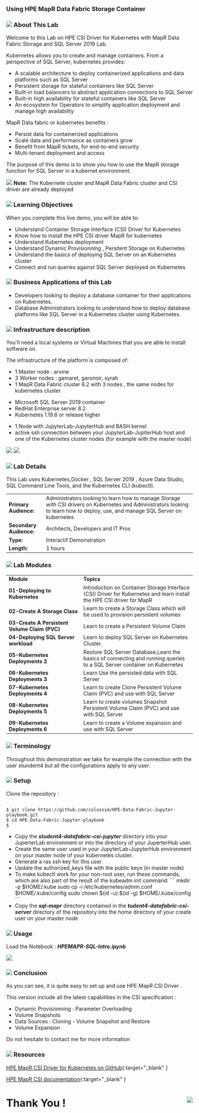 ### Using HPE MapR Data Fabric Storage Container


<h3><img src="/graphics/textbubble.png?raw=true" style="max-width:100%;"> About This Lab</h3>

<p>Welcome to this Lab on HPE CSI Driver for Kubernetes with MapR Data Fabric Storage and SQL Server 2019 Lab.</p>
<p>Kubernetes  allows you to create and manage containers. From a perspective of SQL Server, kubernetes provides:</p>
<uL>
    <li>A scalable architecture to deploy containerized applications and data platforms such as SQL Server</li>
   <li> Persistent storage for stateful containers like SQL Server</li>
    <li>Built-in load balancers to abstract application connections to SQL Server</li>
    <li>Built-in high availability for stateful containers like SQL Server</li>
    <li>An ecosystem for Operators to simplify application deployment and manage high availability</li>
</ul>   
<p>MapR Data fabric or kubernetes benefits : </p>
<uL>
    <li>Persist data for containerized applications</li>
   <li>Scale data and performance as containers grow</li>
    <li>Benefit from MapR tickets, for end-to-end security</li>
    <li>Multi-tenant deployment and access</li>
</ul>   

<p>The purpose of this demo is to show you how to use the MapR storage function for SQL Server in a kubernet environment.</p>

<img src="/graphics/info.png?raw=true" style="max-width:100%;"> <b>Note:</b> The Kubernete cluster and MapR Data Fabric cluster and CSI driver are already deployed<br>


<h3><img src="/graphics/checkmark.png?raw=true" style="max-width:100%;"> Learning Objectives</h3>

<p>When you complete this live demo, you will be able to:</p>
<ul>
<li>Understand Container Storage Interface (CSI) Driver for Kubernetes</li>
<li>Know how to install the HPE CSI driver MapR for kubernetes</li>
<li>Understand Kubernetes deployment</li>
<li>Understand Dynamic Provisionning , Persitent Storage on Kubernetes</li>    
<li>Understand the basics of deploying SQL Server on an Kubernetes cluster</li>    
<li>Connect and run queries against SQL Server deployed on Kubernetes</li>        
</ul>

<h3><img src="/graphics/building1.png?raw=true" style="max-width:100%;"> Business Applications of this Lab</h3>

<ul>
    <li>Developers looking to deploy a database container for their applications on Kubernetes.</li>
    <li>Database Administrators looking to understand how to deploy database platforms like SQL Server in a Kubernetes cluster using Kubernetes.</li>
</ul>   

<h3><img src="/graphics/Cogs.png?raw=true" style="max-width:100%;"> Infrastructure description</h3>
You'll need a local systems or Virtual Machines that you are able to install software on.
<p>The infrastructure of the platform is composed of:</p>
<ul>
     <li>1 Master node : arvine </li>
    <li> 3 Worker nodes : gamaret, garonoir, syrah</li>
    <li>1 MapR Data Fabric cluster 6.2 with 3 nodes , the same nodes for kubernetes cluster</li>
</ul>
<ul>
    <li>Microsoft SQL Server 2019 container</li>
    <li>RedHat Enterprise server 8.2</li>
    <li>Kubernetes 1.19.6 or release higher</li>
</ul>
<ul>
    <li>1 Node with JupyterLab-JupyterHub and BASH kernel</li>
    <li>active ssh connection between your JupyterLab-JupiterHub host and one of the Kubernetes cluster nodes (for example with the master node)</li>
</ul>
<img src="/graphics/infra1.png?raw=true" style="max-width:100%;">

<img src="/graphics/infra4.png?raw=true" style="max-width:100%;">

<h3><img src="/graphics/education1.png?raw=true" style="max-width:100%;"> Lab Details</h3>

<p>This Lab uses Kubernetes,Docker , SQL Server 2019 , Azure Data Studio, SQL Command Line Tools, and the Kubernetes CLI (kubectl).</p>
<table class="table" style="font-size: 14px;">
  <tbody>
      <tr>
        <td style="width:20%;"><b>Primary Audience:</b></td><td>Administrators looking to learn how to manage Storage with CSI drivers on Kubernetes and Administrators looking to learn how to deploy, use, and manage SQL Server on kubernetes</td>
    </tr>
    <tr>
        <td style="width:20%;"><b>Secondary Audience:</b></td><td>Architects, Developers and IT Pros</td>
    </tr>
      <tr>
          <td style="width:20%;"><b>Type:</b></td><td>Interactif Demonstration</td>
      </tr>  
      <tr>
        <td style="width:20%;"><b>Length: </b></td><td>1 hours</td>
    </tr>
 </tbody>
</table>    

<h3><img src="/graphics/bookpencil.png?raw=true" style="max-width:100%;"> Lab Modules</h3>
<table class="table" style="font-size: 14px;">
  <tbody>
    <tr>
        <td style="width:40%;"><b>Module</b> </td> <td><b>Topics</b></td>
    </tr>
    <tr>
       <td><b>01-Deploying to Kubernetes</b></td><td>Introduction on Container Storage Interface (CSI) Driver for Kubernetes and learn install the HPE CSI driver for MapR</td>
    </tr>
    <tr>
        <td><b>02-Create A Storage Class</b></td><td>Learn to create a Storage Class which will be used to provision persistent volumes</td>
    </tr>
      <tr>
          <td><b>03-Create A Persistent Volume Claim (PVC)</b></td><td>Learn to create a Persistent Volume Claim</td>
      </tr>  
      <tr>
        <td><b>04-Deploying SQL Server workload</b></td><td>Learn to deploy SQL Server on Kubernetes Cluster.</td>
    </tr>
       <tr>
          <td><b>05-Kubernetes Deployments 2</b></td><td>Restore SQL Server Database,Learn the basics of connecting and running queries to a SQL Server container on Kubernetes</td>
      </tr>
       <tr>
          <td><b>06-Kubernetes Deployments 3</b></td><td>Learn Use the persisted data with SQL Server</td>
      </tr>
       <tr>
          <td><b>07-Kubernetes Deployments 4</b></td><td>Learn to create Clone Persistent Volume Claim (PVC) and use with SQL Server</td>
      </tr>
       <tr>
          <td><b>08-Kubernetes Deployments 5</b></td><td>Learn to create volumes Snapshot Persistent Volume Claim (PVC) and use with SQL Server</td>
      </tr>
      <tr>
          <td><b>09-Kubernetes Deployments 6</b></td><td>Learn to create a Volume expansion and use with SQL Server</td>
      </tr>

 </tbody>
</table>   
<h3><img src="/graphics/point1.png?raw=true" style="max-width:100%;"> Terminology</h3>

Throughout this demonstration we take for example the connection with the user stundent4 but all the configurations apply to any user.

<h3><img src="/graphics/listcheck.png?raw=true" style="max-width:100%;"> Setup</h3>

Clone the repository :

```

$ git clone https://github.com/colussim/HPE-Data-Fabric-Jupyter-playbook.git
$ cd HPE-Data-Fabric-Jupyter-playbook
$

```

<ul>
<li>Copy the <b><i>student4-datafabric-csi-jupyter</i></b> directory into your JuperterLab environment or into the directory of your JuperterHub user.</li>
<li>Create the same user used in your JupyterLab-JupyterHub environment on your master node of your kubernetes cluster.</li>
<li>Generate a ras ssh key for this user.</li>
<li>Update the authorized_keys file with the public keys (in master node)</li>
<li>To make kubectl work for your non-root user, run these commands, which are also part of the result of the kubeadm init command:
```
mkdir -p $HOME/.kube
sudo cp -i /etc/kubernetes/admin.conf $HOME/.kube/config
sudo chown $(id -u):$(id -g) $HOME/.kube/config
```
</li>
<li>Copy the <b><i>sql-mapr</i></b> directory contained in the <b><i>tudent4-datafabric-csi-server</i></b> directory of the repository into the home directory of your create user on your master node</li>
</ul>

<h3><img src="/graphics/pencil2.png?raw=true" style="max-width:100%;"> Usage</h3>

Load the Notebook  : ***HPEMAPR-SQL-Intro.ipynb***

<img src="/graphics/notebook.png?raw=true" style="max-width:100%;">


<h3><img src="/graphics/bookpencil.png?raw=true" style="max-width:100%;"> Conclusion</h3>

<p>As you can see, it is quite easy to set up and use HPE MapR CSI Driver .</p>
<p>This version include all the latest capabilities in the CSI specification :</p>
<ul>
    <li>Dynamic Provisionning : Parameter Overloading</li>
    <li>Volume Snapshots</li>
    <li>Data Sources :
   Cloning - Volume Snapshot and Restore
    </li>
    <li>Volume Expansion</li>
</ul>
<p>Do not hesitate to contact me for more information</p>

<h3><img src="/graphics/owl.png?raw=true" style="max-width:100%;"> Resources</h3>

[HPE MapR CSI Driver for Kubernetes on GitHub](https://github.com/mapr/mapr-csi){:target="_blank" }

[HPE MapR CSI documentation](https://docs.datafabric.hpe.com/62/CSIdriver/csi_using_and_troubleshooting.html){:target="_blank" }

# Thank You !<img src="/graphics/grommet1.png?raw=true" style="max-width:50%;float:right;">


